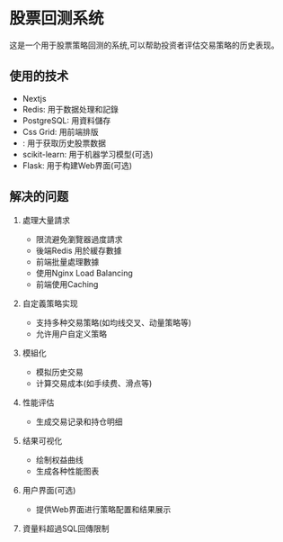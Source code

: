# 股票回测系统

这是一个用于股票策略回测的系统,可以帮助投资者评估交易策略的历史表现。

## 使用的技术

- Nextjs
- Redis: 用于数据处理和記錄
- PostgreSQL: 用資料儲存
- Css Grid: 用前端排版
- : 用于获取历史股票数据
- scikit-learn: 用于机器学习模型(可选)
- Flask: 用于构建Web界面(可选)

## 解决的问题
1. 處理大量請求
   - 限流避免瀏覽器過度請求
   - 後端Redis 用於緩存數據
   - 前端批量處理數據
   - 使用Nginx Load Balancing
   - 前端使用Caching

2. 自定義策略实现
   - 支持多种交易策略(如均线交叉、动量策略等)
   - 允许用户自定义策略

3. 模組化
   - 模拟历史交易
   - 计算交易成本(如手续费、滑点等)

4. 性能评估
   - 生成交易记录和持仓明细

5. 结果可视化
   - 绘制权益曲线
   - 生成各种性能图表

6. 用户界面(可选)
   - 提供Web界面进行策略配置和结果展示

7. 資量料超過SQL回傳限制